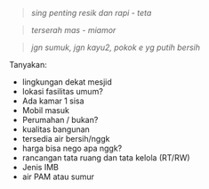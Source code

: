 > *sing penting resik dan rapi - teta*

> *terserah mas - miamor*

> *jgn sumuk, jgn kayu2, pokok e yg putih bersih*


Tanyakan:
- lingkungan dekat mesjid
- lokasi fasilitas umum?
- Ada kamar 1 sisa
- Mobil masuk
- Perumahan / bukan?
- kualitas bangunan
- tersedia air bersih/nggk
- harga bisa nego apa nggk?
- rancangan tata ruang dan tata kelola (RT/RW)
- Jenis IMB
- air PAM atau sumur

